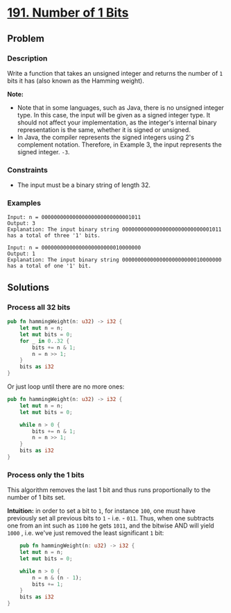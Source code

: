 # [191. Number of 1 Bits](https://leetcode.com/problems/number-of-1-bits/)

## Problem

### Description

Write a function that takes an unsigned integer and returns the number of `1`
bits it has (also known as the Hamming weight).

**Note:**

* Note that in some languages, such as Java, there is no unsigned integer type.
  In this case, the input will be given as a signed integer type. It should not
  affect your implementation, as the integer's internal binary representation is
  the same, whether it is signed or unsigned.
* In Java, the compiler represents the signed integers using 2's complement
  notation. Therefore, in Example 3, the input represents the signed integer.
  `-3`.

### Constraints

* The input must be a binary string of length 32.

### Examples

```text
Input: n = 00000000000000000000000000001011
Output: 3
Explanation: The input binary string 00000000000000000000000000001011 has a total of three '1' bits.
```

```text
Input: n = 00000000000000000000000010000000
Output: 1
Explanation: The input binary string 00000000000000000000000010000000 has a total of one '1' bit.
```

## Solutions

### Process all 32 bits

```rust
pub fn hammingWeight(n: u32) -> i32 {
    let mut n = n;
    let mut bits = 0;
    for _ in 0..32 {
        bits += n & 1;
        n = n >> 1;
    }
    bits as i32
}
```

Or just loop until there are no more ones:

```rust
pub fn hammingWeight(n: u32) -> i32 {
    let mut n = n;
    let mut bits = 0;

    while n > 0 {
        bits += n & 1;
        n = n >> 1;
    }
    bits as i32
}
```

### Process only the 1 bits

This algorithm removes the last 1 bit and thus runs proportionally to the number
of 1 bits set.

**Intuition:** in order to set a bit to `1`, for instance `100`, one must have
previously set all previous bits to `1` - i.e. -  `011`. Thus, when one
subtracts one from an int such as `1100` he gets `1011`, and the bitwise AND
will yield `1000` , i.e. we've just removed the least significant `1` bit:

```rust
    pub fn hammingWeight(n: u32) -> i32 {
    let mut n = n;
    let mut bits = 0;

    while n > 0 {
        n = n & (n - 1);
        bits += 1;
    }
    bits as i32
}
```
